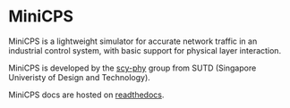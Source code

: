 # MiniCPS #

MiniCPS is a lightweight simulator for accurate network traffic in an
industrial control system, with basic support for physical layer
interaction.

MiniCPS is developed by the [scy-phy](http://scy-phy.github.io/index.html)
group from SUTD (Singapore Univeristy of Design and Technology).

MiniCPS docs are hosted on
[readthedocs](http://minicps.readthedocs.org/en/latest/index.html).
